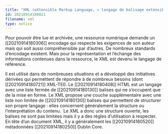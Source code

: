 ```yaml
---
title: "XML (eXtensible Markup Language, « langage de balisage extensible »)"
id: 20210914180821
filename: xml
type: notice
---
```


Pour pouvoir être lue et archivée, une ressource numérique demande un [[20210914180306]] encodage qui respecte les exigences de son auteur mais qui soit aussi compréhensible par d’autres. De nombreux standards d’encodage existent. Mais pour la représentation et l’échange des informations contenues dans la ressource, le XML est devenu le langage de référence.

Il est utilisé dans de nombreuses situations et a développé des initiatives dérivées qui permettent de répondre à de nombreux besoins (dont [[20210914180721]] XML-TEI). Le [[20210914180408]] HTML est un langage avec une liste fermée de [[20210914180130]] balises qui ne s’occupent que de la mise en forme. Le XML propose une couche supplémentaire avec une liste non limitée de [[20210914180130]] balises qui permettent de structurer son propre langage : elles concernent généralement la structure ou l’interprétation du contenu.  Le XML a donc une structure ouverte, les balises ne sont pas limitées mais il y a des règles d’utilisation à respecter. En tête d’un document XML, il y a généralement les [[20210914180520]] métadonnées [[20210914180250]] Dublin Core.

